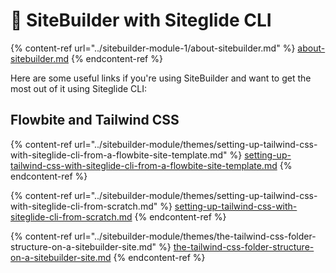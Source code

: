 # 🧞 SiteBuilder with Siteglide CLI

{% content-ref url="../sitebuilder-module-1/about-sitebuilder.md" %}
[about-sitebuilder.md](../sitebuilder-module-1/about-sitebuilder.md)
{% endcontent-ref %}

Here are some useful links if you're using SiteBuilder and want to get the most out of it using Siteglide CLI:

## Flowbite and Tailwind CSS

{% content-ref url="../sitebuilder-module/themes/setting-up-tailwind-css-with-siteglide-cli-from-a-flowbite-site-template.md" %}
[setting-up-tailwind-css-with-siteglide-cli-from-a-flowbite-site-template.md](../sitebuilder-module/themes/setting-up-tailwind-css-with-siteglide-cli-from-a-flowbite-site-template.md)
{% endcontent-ref %}

{% content-ref url="../sitebuilder-module/themes/setting-up-tailwind-css-with-siteglide-cli-from-scratch.md" %}
[setting-up-tailwind-css-with-siteglide-cli-from-scratch.md](../sitebuilder-module/themes/setting-up-tailwind-css-with-siteglide-cli-from-scratch.md)
{% endcontent-ref %}

{% content-ref url="../sitebuilder-module/themes/the-tailwind-css-folder-structure-on-a-sitebuilder-site.md" %}
[the-tailwind-css-folder-structure-on-a-sitebuilder-site.md](../sitebuilder-module/themes/the-tailwind-css-folder-structure-on-a-sitebuilder-site.md)
{% endcontent-ref %}
